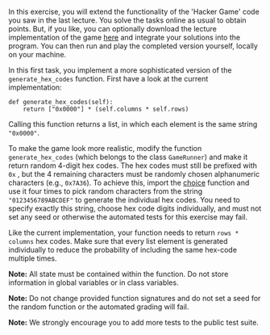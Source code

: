 In this exercise, you will extend the functionality of the 'Hacker Game' code you saw in the last lecture. You solve the tasks online as usual to obtain points. But, if you like, you can optionally download the lecture implementation of the game [here](https://lms.uzh.ch/url/RepositoryEntry/16814277160/CourseNode/90126956590914/path%3D~~Week12~~game%2Ezip/0) and integrate your solutions into the program. You can then run and play the completed version yourself, locally on your machine.

In this first task, you implement a more sophisticated version of the `generate_hex_codes` function.
First have a look at the current implementation:

    def generate_hex_codes(self):
        return ["0x0000"] * (self.columns * self.rows)

Calling this function returns a list, in which each element is the same string `"0x0000"`.

To make the game look more realistic, modify the function `generate_hex_codes` (which belongs to the class `GameRunner`) and make it return random 4-digit hex codes. The hex codes must still be prefixed with `0x` , but the 4 remaining characters must be randomly chosen alphanumeric characters (e.g., `0x7A36`). To achieve this, import the [choice](https://docs.python.org/3/library/random.html#random.choice) function and use it four times to pick random characters from the string `"0123456789ABCDEF"` to generate the individual hex codes. You need to specify exactly this string, choose hex code digits individually, and must not set any seed or otherwise the automated tests for this exercise may fail.

Like the current implementation, your function needs to return `rows * columns` hex codes. Make sure that every list element is generated individually to reduce the probability of including the same hex-code multiple times.

**Note:** All state must be contained within the function. Do not store information in global variables or in class variables.

**Note:** Do not change provided function signatures and do not set a seed for the random function or the automated grading will fail.

**Note:** We strongly encourage you to add more tests to the public test suite.

